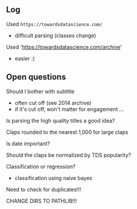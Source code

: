 


## Log

Used `https://towardsdatascience.com/`
- difficult parsing (classes change)

Used 'https://towardsdatascience.com/archive'
- easier :)


## Open questions

Should I bother with subtitle
- often cut off (see 2014 archive)
- if it's cut off, won't matter for engagement ...

Is parsing the high quality titles a good idea?

Claps rounded to the nearest 1,000 for large claps

Is date important?

Should the claps be normalized by TDS popularity?

Classification or regression?
- classification using naive bayes

Need to check for duplicates!!!

CHANGE DIRS TO PATHLIB!!!
